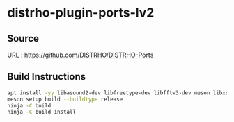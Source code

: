 # distrho-plugin-ports-lv2

## Source
URL : https://github.com/DISTRHO/DISTRHO-Ports

## Build Instructions
```sh
apt install -yy libasound2-dev libfreetype-dev libfftw3-dev meson libxshmfence-dev libxrender-dev libxcursor-dev 
meson setup build --buildtype release
ninja -C build
ninja -C build install
```

